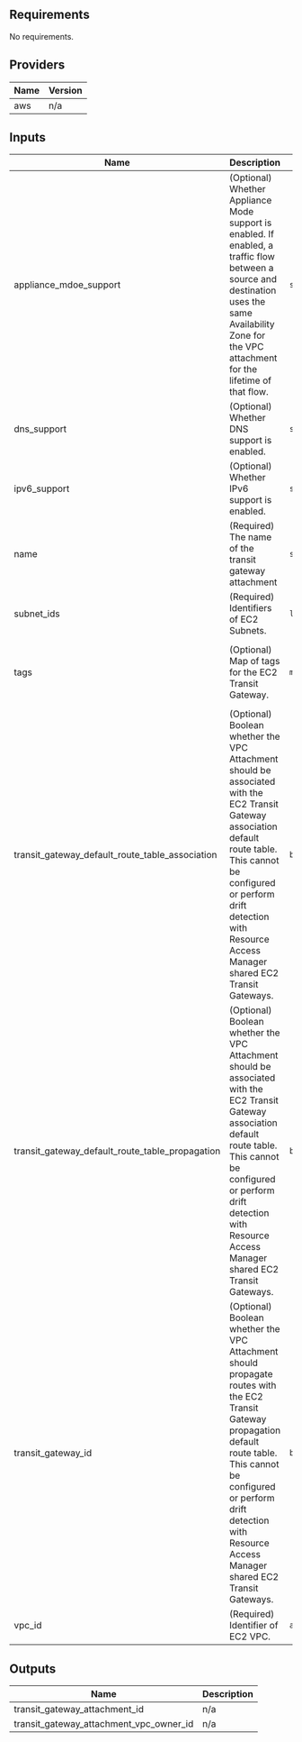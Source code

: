 ## Requirements

No requirements.

## Providers

| Name | Version |
|------|---------|
| aws | n/a |

## Inputs

| Name | Description | Type | Default | Required |
|------|-------------|------|---------|:--------:|
| appliance\_mdoe\_support | (Optional) Whether Appliance Mode support is enabled. If enabled, a traffic flow between a source and destination uses the same Availability Zone for the VPC attachment for the lifetime of that flow. | `string` | `"disable"` | no |
| dns\_support | (Optional) Whether DNS support is enabled. | `string` | `"enable"` | no |
| ipv6\_support | (Optional) Whether IPv6 support is enabled. | `string` | `"disable"` | no |
| name | (Required) The name of the transit gateway attachment | `string` | n/a | yes |
| subnet\_ids | (Required) Identifiers of EC2 Subnets. | `list` | n/a | yes |
| tags | (Optional) Map of tags for the EC2 Transit Gateway. | `map` | <pre>{<br>  "environment": "prod",<br>  "project": "core_infrastructure",<br>  "terraform": "true"<br>}</pre> | no |
| transit\_gateway\_default\_route\_table\_association | (Optional) Boolean whether the VPC Attachment should be associated with the EC2 Transit Gateway association default route table. This cannot be configured or perform drift detection with Resource Access Manager shared EC2 Transit Gateways. | `bool` | `true` | no |
| transit\_gateway\_default\_route\_table\_propagation | (Optional) Boolean whether the VPC Attachment should be associated with the EC2 Transit Gateway association default route table. This cannot be configured or perform drift detection with Resource Access Manager shared EC2 Transit Gateways. | `bool` | `true` | no |
| transit\_gateway\_id | (Optional) Boolean whether the VPC Attachment should propagate routes with the EC2 Transit Gateway propagation default route table. This cannot be configured or perform drift detection with Resource Access Manager shared EC2 Transit Gateways. | `bool` | `true` | no |
| vpc\_id | (Required) Identifier of EC2 VPC. | `any` | n/a | yes |

## Outputs

| Name | Description |
|------|-------------|
| transit\_gateway\_attachment\_id | n/a |
| transit\_gateway\_attachment\_vpc\_owner\_id | n/a |